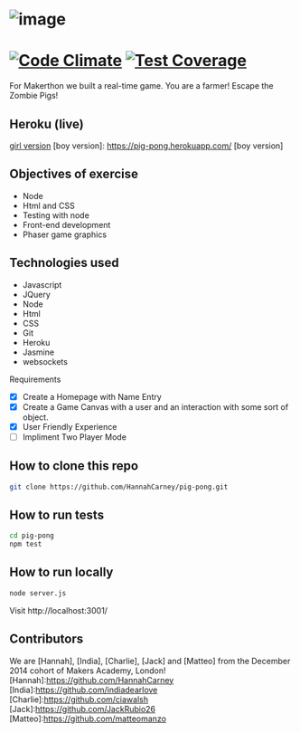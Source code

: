 ![image](https://github.com/ciawalsh/Pig-Pong/blob/master/public/image/logo.png?raw=true)
=============================================================
[![Code Climate](https://codeclimate.com/github/ciawalsh/Pig-Pong/badges/gpa.svg)](https://codeclimate.com/github/ciawalsh/Pig-Pong) [![Test Coverage](https://codeclimate.com/github/matteomanzo/PigPong/badges/coverage.svg)](https://codeclimate.com/github/matteomanzo/PigPong)
=============================================================

For Makerthon we built a real-time game. You are a farmer! Escape the Zombie Pigs!

Heroku (live)
------
[girl version]: https://zombie-pig-pong.herokuapp.com/
[girl version]
[boy version]: https://pig-pong.herokuapp.com/
[boy version]

Objectives of exercise
-----
* Node
 * Html and CSS
 * Testing with node
* Front-end development
* Phaser game graphics

Technologies used
----------
* Javascript
* JQuery
* Node
* Html
* CSS
* Git
* Heroku
* Jasmine
* websockets

Requirements
- [x] Create a Homepage with Name Entry
- [x] Create a Game Canvas with a user and an interaction with some sort of object.
- [x] User Friendly Experience
- [ ] Impliment Two Player Mode

How to clone this repo
----
```sh
git clone https://github.com/HannahCarney/pig-pong.git
```

How to run tests
----
```sh
cd pig-pong
npm test
```

How to run locally
----

```sh
node server.js
```

Visit http://localhost:3001/

Contributors
----
We are [Hannah], [India], [Charlie], [Jack] and [Matteo] from the December 2014 cohort of Makers Academy, London!
[Hannah]:https://github.com/HannahCarney
[India]:https://github.com/indiadearlove
[Charlie]:https://github.com/ciawalsh
[Jack]:https://github.com/JackRubio26
[Matteo]:https://github.com/matteomanzo
